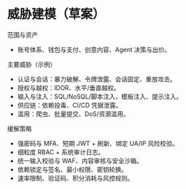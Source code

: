 ﻿# 威胁建模（草案）

范围与资产
- 账号体系、钱包与支付、创意内容、Agent 决策与出价。

主要威胁（示例）
- 认证与会话：暴力破解、令牌泄露、会话固定、重放攻击。
- 授权与越权：IDOR、水平/垂直越权。
- 输入与注入：SQL/NoSQL/脚本注入、模板注入、提示注入。
- 供应链：依赖投毒、CI/CD 凭据泄露。
- 滥用：爬虫、批量提交、DoS/资源滥用。

缓解策略
- 强密码与 MFA、短期 JWT + 刷新、绑定 UA/IP 风险校验。
- 细粒度 RBAC + 系统审计日志。
- 统一输入校验与 WAF、内容审核与安全沙箱。
- 依赖锁定与签名、最小权限、密钥轮换。
- 速率限制、验证码、积分消耗与风控规则。
